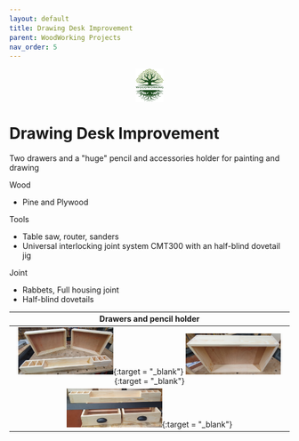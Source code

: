 ```yaml
---
layout: default
title: Drawing Desk Improvement
parent: WoodWorking Projects
nav_order: 5
---
```

<center>
<img src="../media/Lignarius.png" width="10%" height="10%" align="middle"/>
</center>

# Drawing Desk Improvement

Two drawers and a "huge" pencil and accessories holder for painting and drawing

Wood
* Pine and Plywood

Tools
* Table saw, router, sanders
* Universal interlocking joint system CMT300 with an half-blind dovetail jig

Joint
* Rabbets, Full housing joint
* Half-blind dovetails

|                                                                                                                                                           Drawers and pencil holder                                                                                                                                                            |
|:----------------------------------------------------------------------------------------------------------------------------------------------------------------------------------------------------------------------------------------------------------------------------------------------------------------------------------------------:|
| [<img alt="image" height="35%" src="/media/Drawers_Pencil_Holder.jpg" width="35%"/>](https://garlatti.github.io/media/Drawers_Pencil_Holder.jpg){:target = "_blank"}  [<img alt="image" height="35%" src="/media/Drawers_Pencil_Holder_1.jpg" width="35%"/>](https://garlatti.github.io/media/Drawers_Pencil_Holder_1.jpg){:target = "_blank"} | 
|                                                                                           [<img alt="image" height="35%" src="/media/Drawers_Pencil_Holder_2.jpg" width="35%"/>](https://garlatti.github.io/media/Drawers_Pencil_Holder_2.jpg){:target = "_blank"}                                                                                           | 